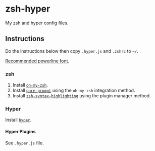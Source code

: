 # zsh-hyper
My zsh and hyper config files.

## Instructions

Do the instructions below then copy `.hyper.js` and `.zshrc` to `~/`.

[Recommended powerline font](https://gist.github.com/baopham/1838072).

### zsh

1. Install [`oh-my-zsh`](https://github.com/robbyrussell/oh-my-zsh).
1. Install [`pure-prompt`](https://github.com/sindresorhus/pure) using the `oh-my-zsh` integration method.
1. Install [`zsh-syntax-highlighting`](https://github.com/zsh-users/zsh-syntax-highlighting/blob/master/INSTALL.md) using the plugin manager method.

### Hyper

Install [`hyper`](https://github.com/zeit/hyper).

#### Hyper Plugins

See `.hyper.js` file.
